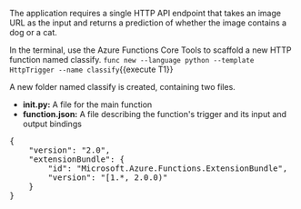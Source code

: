 The application requires a single HTTP API endpoint that takes an image URL as the input and returns a prediction of whether the image contains a dog or a cat.

In the terminal, use the Azure Functions Core Tools to scaffold a new HTTP function named classify.
`func new --language python --template HttpTrigger --name classify`{{execute T1}}

A new folder named classify is created, containing two files.

- **__init__.py:** A file for the main function
- **function.json:** A file describing the function's trigger and its input and output bindings


<pre class="file" data-target="clipboard">
{
    "version": "2.0",
    "extensionBundle": {
        "id": "Microsoft.Azure.Functions.ExtensionBundle",
        "version": "[1.*, 2.0.0)"
    }
}
</pre>
